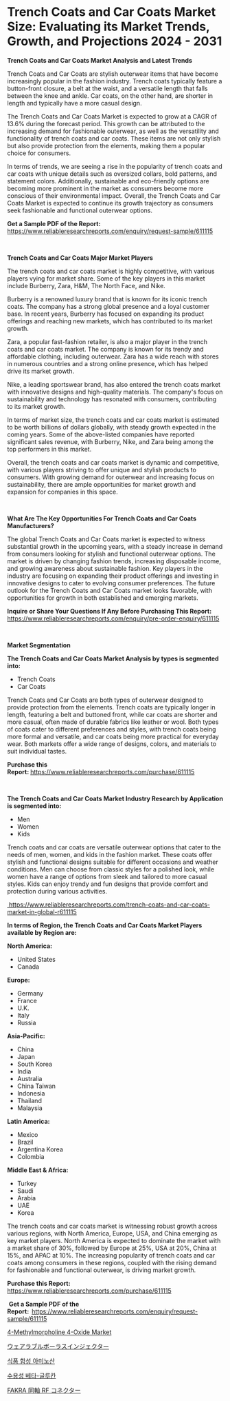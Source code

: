 <p><h1>Trench Coats and Car Coats Market Size: Evaluating its Market Trends, Growth, and Projections 2024 - 2031</h1></p><p><strong>Trench Coats and Car Coats Market Analysis and Latest Trends</strong></p>
<p><p>Trench Coats and Car Coats are stylish outerwear items that have become increasingly popular in the fashion industry. Trench coats typically feature a button-front closure, a belt at the waist, and a versatile length that falls between the knee and ankle. Car coats, on the other hand, are shorter in length and typically have a more casual design.</p><p>The Trench Coats and Car Coats Market is expected to grow at a CAGR of 13.6% during the forecast period. This growth can be attributed to the increasing demand for fashionable outerwear, as well as the versatility and functionality of trench coats and car coats. These items are not only stylish but also provide protection from the elements, making them a popular choice for consumers.</p><p>In terms of trends, we are seeing a rise in the popularity of trench coats and car coats with unique details such as oversized collars, bold patterns, and statement colors. Additionally, sustainable and eco-friendly options are becoming more prominent in the market as consumers become more conscious of their environmental impact. Overall, the Trench Coats and Car Coats Market is expected to continue its growth trajectory as consumers seek fashionable and functional outerwear options.</p></p>
<p><strong>Get a Sample PDF of the Report:&nbsp;</strong> <a href="https://www.reliableresearchreports.com/enquiry/request-sample/611115">https://www.reliableresearchreports.com/enquiry/request-sample/611115</a></p>
<p>&nbsp;</p>
<p><strong>Trench Coats and Car Coats Major Market Players</strong></p>
<p><p>The trench coats and car coats market is highly competitive, with various players vying for market share. Some of the key players in this market include Burberry, Zara, H&M, The North Face, and Nike.</p><p>Burberry is a renowned luxury brand that is known for its iconic trench coats. The company has a strong global presence and a loyal customer base. In recent years, Burberry has focused on expanding its product offerings and reaching new markets, which has contributed to its market growth.</p><p>Zara, a popular fast-fashion retailer, is also a major player in the trench coats and car coats market. The company is known for its trendy and affordable clothing, including outerwear. Zara has a wide reach with stores in numerous countries and a strong online presence, which has helped drive its market growth.</p><p>Nike, a leading sportswear brand, has also entered the trench coats market with innovative designs and high-quality materials. The company's focus on sustainability and technology has resonated with consumers, contributing to its market growth.</p><p>In terms of market size, the trench coats and car coats market is estimated to be worth billions of dollars globally, with steady growth expected in the coming years. Some of the above-listed companies have reported significant sales revenue, with Burberry, Nike, and Zara being among the top performers in this market.</p><p>Overall, the trench coats and car coats market is dynamic and competitive, with various players striving to offer unique and stylish products to consumers. With growing demand for outerwear and increasing focus on sustainability, there are ample opportunities for market growth and expansion for companies in this space.</p></p>
<p>&nbsp;</p>
<p><strong>What Are The Key Opportunities For Trench Coats and Car Coats Manufacturers?</strong></p>
<p><p>The global Trench Coats and Car Coats market is expected to witness substantial growth in the upcoming years, with a steady increase in demand from consumers looking for stylish and functional outerwear options. The market is driven by changing fashion trends, increasing disposable income, and growing awareness about sustainable fashion. Key players in the industry are focusing on expanding their product offerings and investing in innovative designs to cater to evolving consumer preferences. The future outlook for the Trench Coats and Car Coats market looks favorable, with opportunities for growth in both established and emerging markets.</p></p>
<p><strong>Inquire or Share Your Questions If Any Before Purchasing This Report:</strong> <a href="https://www.reliableresearchreports.com/enquiry/pre-order-enquiry/611115">https://www.reliableresearchreports.com/enquiry/pre-order-enquiry/611115</a></p>
<p>&nbsp;</p>
<p><strong>Market Segmentation</strong></p>
<p><strong>The Trench Coats and Car Coats Market Analysis by types is segmented into:</strong></p>
<p><ul><li>Trench Coats</li><li>Car Coats</li></ul></p>
<p><p>Trench Coats and Car Coats are both types of outerwear designed to provide protection from the elements. Trench coats are typically longer in length, featuring a belt and buttoned front, while car coats are shorter and more casual, often made of durable fabrics like leather or wool. Both types of coats cater to different preferences and styles, with trench coats being more formal and versatile, and car coats being more practical for everyday wear. Both markets offer a wide range of designs, colors, and materials to suit individual tastes.</p></p>
<p><strong>Purchase this Report:&nbsp;</strong><a href="https://www.reliableresearchreports.com/purchase/611115">https://www.reliableresearchreports.com/purchase/611115</a></p>
<p>&nbsp;</p>
<p><strong>The Trench Coats and Car Coats Market Industry Research by Application is segmented into:</strong></p>
<p><ul><li>Men</li><li>Women</li><li>Kids</li></ul></p>
<p><p>Trench coats and car coats are versatile outerwear options that cater to the needs of men, women, and kids in the fashion market. These coats offer stylish and functional designs suitable for different occasions and weather conditions. Men can choose from classic styles for a polished look, while women have a range of options from sleek and tailored to more casual styles. Kids can enjoy trendy and fun designs that provide comfort and protection during various activities.</p></p>
<p><a href="https://www.reliableresearchreports.com/trench-coats-and-car-coats-market-in-global-r611115">&nbsp;https://www.reliableresearchreports.com/trench-coats-and-car-coats-market-in-global-r611115</a></p>
<p><strong>In terms of Region, the Trench Coats and Car Coats Market Players available by Region are:</strong></p>
<p>
    <p> <strong> North America: </strong>
        <ul>
            <li>United States</li>
            <li>Canada</li>
        </ul>
        </p> 
    <p> <strong> Europe: </strong>
        <ul>
            <li>Germany</li>
            <li>France</li>
            <li>U.K.</li>
            <li>Italy</li>
            <li>Russia</li>
        </ul>
        </p> 
    <p> <strong> Asia-Pacific: </strong>
        <ul>
            <li>China</li>
            <li>Japan</li>
            <li>South Korea</li>
            <li>India</li>
            <li>Australia</li>
            <li>China Taiwan</li>
            <li>Indonesia</li>
            <li>Thailand</li>
            <li>Malaysia</li>
        </ul>
        </p> 
    <p> <strong> Latin America: </strong>
        <ul>
            <li>Mexico</li>
            <li>Brazil</li>
            <li>Argentina Korea</li>
            <li>Colombia</li>
        </ul>
        </p> 
    <p> <strong> Middle East & Africa: </strong>
        <ul>
            <li>Turkey</li>
            <li>Saudi</li>
            <li>Arabia</li>
            <li>UAE</li>
            <li>Korea</li>
        </ul>
    </p>
    </p>
<p><p>The trench coats and car coats market is witnessing robust growth across various regions, with North America, Europe, USA, and China emerging as key market players. North America is expected to dominate the market with a market share of 30%, followed by Europe at 25%, USA at 20%, China at 15%, and APAC at 10%. The increasing popularity of trench coats and car coats among consumers in these regions, coupled with the rising demand for fashionable and functional outerwear, is driving market growth.</p></p>
<p><strong>Purchase this Report: </strong><a href="https://www.reliableresearchreports.com/purchase/611115">https://www.reliableresearchreports.com/purchase/611115</a></p>
<p>&nbsp;<strong>Get a Sample PDF of the Report:&nbsp;&nbsp;</strong><a href="https://www.reliableresearchreports.com/enquiry/request-sample/611115">https://www.reliableresearchreports.com/enquiry/request-sample/611115</a></p>
<p><strong></strong></p>
<p><p><a href="https://github.com/AlysaLedner2023/Market-Research-Report-List-1/blob/main/4-methylmorpholine-4-oxide-market.md">4-Methylmorpholine 4-Oxide Market</a></p><p><a href="https://github.com/kegley4963/Market-Research-Report-List-1/blob/main/831775997547.md">ウェアラブルボーラスインジェクター</a></p><p><a href="https://github.com/mpodehpw07370073/Market-Research-Report-List-2/blob/main/253718589099.md">식품 합성 아미노산</a></p><p><a href="https://github.com/nicholasellison0076890/Market-Research-Report-List-1/blob/main/313501489098.md">수용성 베타-글루칸</a></p><p><a href="https://github.com/EthanMorar2011/Market-Research-Report-List-1/blob/main/426808297546.md">FAKRA 同軸 RF コネクター</a></p></p>